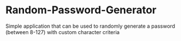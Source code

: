 # Random-Password-Generator
Simple application that can be used to randomly generate a password (between 8-127) with custom character criteria
